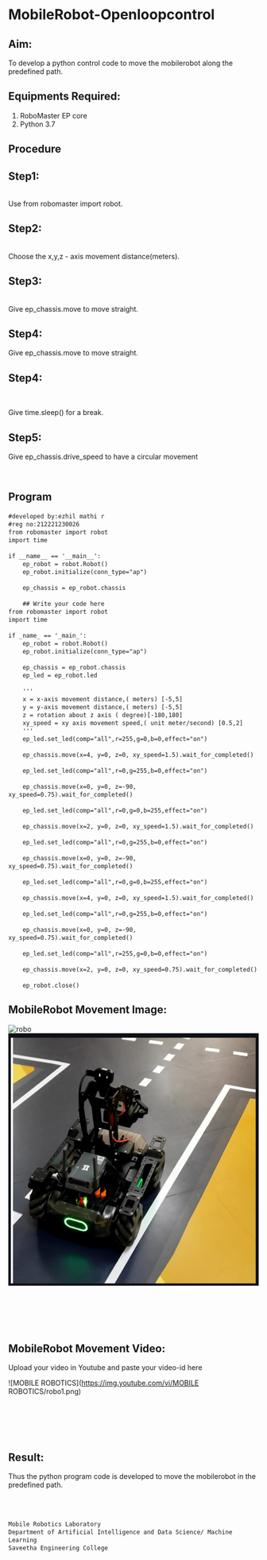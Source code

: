 # MobileRobot-Openloopcontrol
## Aim:

To develop a python control code to move the mobilerobot along the predefined path.

## Equipments Required:
1. RoboMaster EP core
2. Python 3.7

## Procedure

## Step1:

<br/> Use from robomaster import robot.

## Step2:

<br/>
Choose the x,y,z - axis movement distance(meters).

## Step3:

<br/> Give ep_chassis.move to move straight.

## Step4:
 Give ep_chassis.move to move straight.

## Step4: 

<br/>

Give time.sleep() for a break.
## Step5:

Give ep_chassis.drive_speed to have a circular movement

<br/>

## Program
```
#developed by:ezhil mathi r 
#reg no:212221230026
from robomaster import robot
import time

if __name__ == '__main__':
    ep_robot = robot.Robot()
    ep_robot.initialize(conn_type="ap")

    ep_chassis = ep_robot.chassis

    ## Write your code here
from robomaster import robot
import time

if _name_ == '_main_':
    ep_robot = robot.Robot()
    ep_robot.initialize(conn_type="ap")

    ep_chassis = ep_robot.chassis
    ep_led = ep_robot.led

    '''
    x = x-axis movement distance,( meters) [-5,5]
    y = y-axis movement distance,( meters) [-5,5]
    z = rotation about z axis ( degree)[-180,180]
    xy_speed = xy axis movement speed,( unit meter/second) [0.5,2]
    '''
    ep_led.set_led(comp="all",r=255,g=0,b=0,effect="on")

    ep_chassis.move(x=4, y=0, z=0, xy_speed=1.5).wait_for_completed() 

    ep_led.set_led(comp="all",r=0,g=255,b=0,effect="on")

    ep_chassis.move(x=0, y=0, z=-90, xy_speed=0.75).wait_for_completed() 

    ep_led.set_led(comp="all",r=0,g=0,b=255,effect="on")

    ep_chassis.move(x=2, y=0, z=0, xy_speed=1.5).wait_for_completed()

    ep_led.set_led(comp="all",r=0,g=255,b=0,effect="on")

    ep_chassis.move(x=0, y=0, z=-90, xy_speed=0.75).wait_for_completed()

    ep_led.set_led(comp="all",r=0,g=0,b=255,effect="on")

    ep_chassis.move(x=4, y=0, z=0, xy_speed=1.5).wait_for_completed()

    ep_led.set_led(comp="all",r=0,g=255,b=0,effect="on")

    ep_chassis.move(x=0, y=0, z=-90, xy_speed=0.75).wait_for_completed()

    ep_led.set_led(comp="all",r=255,g=0,b=0,effect="on")

    ep_chassis.move(x=2, y=0, z=0, xy_speed=0.75).wait_for_completed()

    ep_robot.close()
```

## MobileRobot Movement Image:

![robo](./img/robomaster.png)
![robo](r1.png)




<br/>
<br/>
<br/>
<br/>

## MobileRobot Movement Video:

Upload your video in Youtube and paste your video-id here

![MOBILE ROBOTICS](https://img.youtube.com/vi/MOBILE ROBOTICS/robo1.png)


<br/>
<br/>
<br/>
<br/>

## Result:
Thus the python program code is developed to move the mobilerobot in the predefined path.


<br/>
<br/>

```
Mobile Robotics Laboratory
Department of Artificial Intelligence and Data Science/ Machine Learning
Saveetha Engineering College
```
